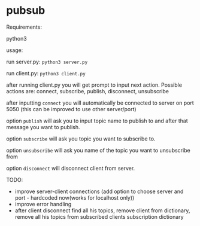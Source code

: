 # pubsub
Requirements:

python3

usage:

run server.py: `python3 server.py`

run client.py: `python3 client.py`

after running client.py you will get prompt to input next action. Possible actions are: connect, subscribe, publish, disconnect, unsubscribe

after inputting `connect` you will automatically be connected to server on port 5050 (this can be improved to use other server/port)

option `publish` will ask you to input topic name to publish to and after that message you want to publish.

option `subscribe` will ask you topic you want to subscribe to.

option `unsubscribe` will ask you name of the topic you want to unsubscribe from

option `disconnect` will disconnect client from server.

TODO:

* improve server-client connections (add option to choose server and port - hardcoded now(works for localhost only))
* improve error handling
* after client disconnect find all his topics, remove client from dictionary, remove all his topics from subscribed clients subscription dictionary
